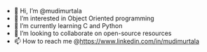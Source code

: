 - 👋 Hi, I’m @mudimurtala
- 👀 I’m interested in Object Oriented programming
- 🌱 I’m currently learning C and Python
- 💞️ I’m looking to collaborate on open-source resources
- 📫 How to reach me @https://www.linkedin.com/in/mudimurtala

<!---
mudimurtala/mudimurtala is a ✨ special ✨ repository because its `README.md` (this file) appears on your GitHub profile.
You can click the Preview link to take a look at your changes.
--->
